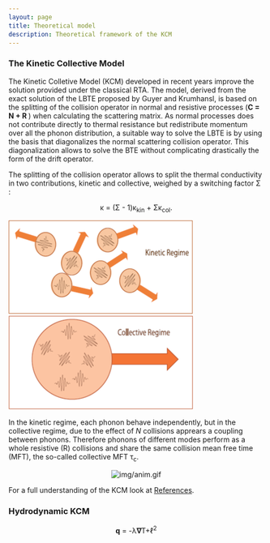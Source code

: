 ```yaml
---
layout: page
title: Theoretical model 
description: Theoretical framework of the KCM 
---
```


### The Kinetic Collective Model

The Kinetic Colletive Model (KCM) developed in recent years improve the solution provided under the classical RTA.
The model, derived from the exact solution of the LBTE proposed by Guyer and Krumhansl,
is based on the splitting of the collision operator in normal and resistive processes (<b>C = N + R </b>) when calculating the scattering matrix.
As normal processes does not contribute directly to thermal resistance but redistribute momentum over all the phonon distribution,
a suitable way to solve the LBTE is by using the basis that diagonalizes the normal scattering collision operator.
This diagonalization allows to solve the BTE without complicating drastically the form of the drift operator.

The splitting of the collision operator allows to split the thermal conductivity in two contributions, kinetic and collective, 
weighed by a switching factor &Sigma; :

<center>&kappa; = (&Sigma; - 1)&kappa;<sub>kin</sub> + &Sigma;&kappa;<sub>col</sub>.</center>

![figkin](img/kinetic_regime.png) ![figcol](img/collective.png)

In the kinetic regime, each phonon behave independently, but in the collective regime, due to the effect
of <i>N</i> collisions apprears a coupling between phonons. Therefore phonons of different modes perform as a whole
resistive (R) collisions and share the same collision mean free time (MFT), the so-called collective MFT &tau;<sub>c</sub>.
 <br>
 <center><img class="ipsImage" src="https://physta.github.io/img/anim.gif" alt="img/anim.gif" width="400px" height="auto"></center>

For a full understanding of the KCM look at [References](https://physta.github.io/articles/).

### Hydrodynamic KCM 

<center> <b>q</b> = -&lambda;<b>&nabla;</b>T+&ell;<sup>2</sup> </center>

<math display='block'> 
  <mfrac> <mrow> &part;&tau; </mrow>
  <mrow>&part;t</mrow>
  </mfrac>
</math>
